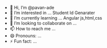 - 👋 Hi, I’m @pavan-ade
- 👀 I’m interested in ... Student Id Genarater
- 🌱 I’m currently learning ... Angular js,html,css
- 💞️ I’m looking to collaborate on ...
- 📫 How to reach me ...
- 😄 Pronouns: ...
- ⚡ Fun fact: ...

<!---
pavan-ade/pavan-ade is a ✨ special ✨ repository because its `README.md` (this file) appears on your GitHub profile.
You can click the Preview link to take a look at your changes.
--->
